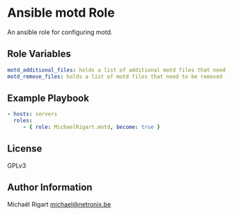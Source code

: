 Ansible motd Role
==================

An ansible role for configuring motd.

Role Variables
--------------

```yaml
motd_additional_files: holds a list of additional motd files that need to be transferred to the remote host
motd_remove_files: holds a list of motd files that need to be removed from the remote host
```

Example Playbook
----------------

```yaml
- hosts: servers
  roles:
     - { role: MichaelRigart.motd, become: true }
```

License
-------

GPLv3

Author Information
------------------

Michaël Rigart <michael@netronix.be>
